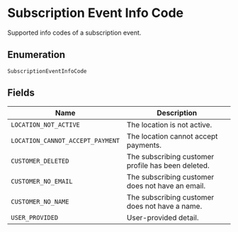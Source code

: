 
# Subscription Event Info Code

Supported info codes of a subscription event.

## Enumeration

`SubscriptionEventInfoCode`

## Fields

| Name | Description |
|  --- | --- |
| `LOCATION_NOT_ACTIVE` | The location is not active. |
| `LOCATION_CANNOT_ACCEPT_PAYMENT` | The location cannot accept payments. |
| `CUSTOMER_DELETED` | The subscribing customer profile has been deleted. |
| `CUSTOMER_NO_EMAIL` | The subscribing customer does not have an email. |
| `CUSTOMER_NO_NAME` | The subscribing customer does not have a name. |
| `USER_PROVIDED` | User-provided detail. |

